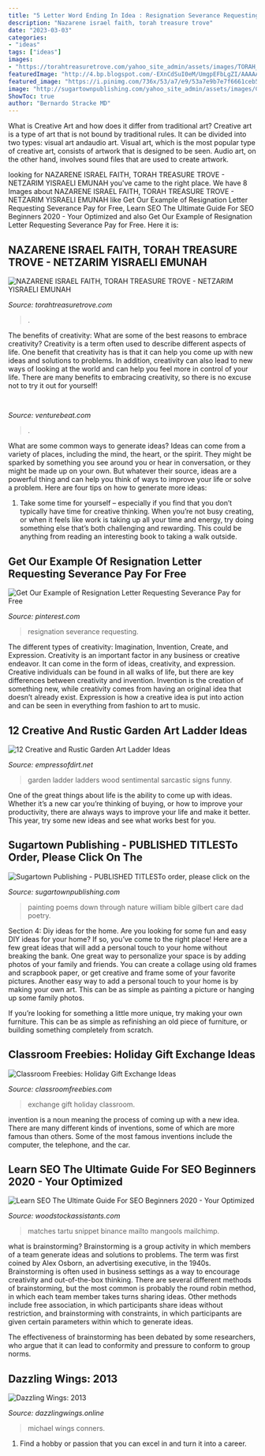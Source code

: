```yaml
---
title: "5 Letter Word Ending In Idea : Resignation Severance Requesting"
description: "Nazarene israel faith, torah treasure trove"
date: "2023-03-03"
categories:
- "ideas"
tags: ["ideas"]
images:
- "https://torahtreasuretrove.com/yahoo_site_admin/assets/images/TORAH_KEEPERS.315123631_std.jpg"
featuredImage: "http://4.bp.blogspot.com/-EXnCdSuI0eM/UmgpEFbLgZI/AAAAAAAAAvo/xJvkUZFIY7w/s1600/Broken+light+bulb+file000362203086.jpg"
featured_image: "https://i.pinimg.com/736x/53/a7/e9/53a7e9b7e7f6661ceb51e0810ab866de.jpg"
image: "http://sugartownpublishing.com/yahoo_site_admin/assets/images/Cathy-Dana-cover_sm.89183628_std.jpg"
ShowToc: true
author: "Bernardo Stracke MD"
---
```



What is Creative Art and how does it differ from traditional art?
Creative art is a type of art that is not bound by traditional rules. It can be divided into two types: visual art andaudio art. Visual art, which is the most popular type of creative art, consists of artwork that is designed to be seen. Audio art, on the other hand, involves sound files that are used to create artwork.

	

		
looking for NAZARENE ISRAEL FAITH, TORAH TREASURE TROVE - NETZARIM YISRAELI EMUNAH you've came to the right place. We have 8 Images about NAZARENE ISRAEL FAITH, TORAH TREASURE TROVE - NETZARIM YISRAELI EMUNAH like Get Our Example of Resignation Letter Requesting Severance Pay for Free, Learn SEO The Ultimate Guide For SEO Beginners 2020 - Your Optimized and also Get Our Example of Resignation Letter Requesting Severance Pay for Free. Here it is:
		
    
## NAZARENE ISRAEL FAITH, TORAH TREASURE TROVE - NETZARIM YISRAELI EMUNAH

<img loading=lazy src="https://torahtreasuretrove.com/yahoo_site_admin/assets/images/TORAH_KEEPERS.315123631_std.jpg" onerror="this.onerror=null;this.src='https://tse1.mm.bing.net/th?id=OIP.7skefeD8_tuiNA6N684NzQHaE0&amp;pid=15.1';" alt="NAZARENE ISRAEL FAITH, TORAH TREASURE TROVE - NETZARIM YISRAELI EMUNAH">

_Source: torahtreasuretrove.com_

>. 

	

The benefits of creativity: What are some of the best reasons to embrace creativity?
Creativity is a term often used to describe different aspects of life. One benefit that creativity has is that it can help you come up with new ideas and solutions to problems. In addition, creativity can also lead to new ways of looking at the world and can help you feel more in control of your life. There are many benefits to embracing creativity, so there is no excuse not to try it out for yourself!

    
## 

<img loading=lazy src="https://venturebeat.com/wp-content/uploads/2020/01/nvidia-G-SYNC_360Hz.jpg" onerror="this.onerror=null;this.src='https://tse2.mm.bing.net/th?id=OIP.RusOj6i-a9s8TFQtCEHV7QHaDr&amp;pid=15.1';" alt="">

_Source: venturebeat.com_

>. 

	

What are some common ways to generate ideas?
Ideas can come from a variety of places, including the mind, the heart, or the spirit. They might be sparked by something you see around you or hear in conversation, or they might be made up on your own. But whatever their source, ideas are a powerful thing and can help you think of ways to improve your life or solve a problem. Here are four tips on how to generate more ideas: 
1. Take some time for yourself – especially if you find that you don’t typically have time for creative thinking. When you’re not busy creating, or when it feels like work is taking up all your time and energy, try doing something else that’s both challenging and rewarding. This could be anything from reading an interesting book to taking a walk outside. 

    
## Get Our Example Of Resignation Letter Requesting Severance Pay For Free

<img loading=lazy src="https://i.pinimg.com/736x/53/a7/e9/53a7e9b7e7f6661ceb51e0810ab866de.jpg" onerror="this.onerror=null;this.src='https://tse3.mm.bing.net/th?id=OIP.yOWoCD4XUJ-TTO0Fy9_jEgHaKe&amp;pid=15.1';" alt="Get Our Example of Resignation Letter Requesting Severance Pay for Free">

_Source: pinterest.com_

>resignation severance requesting. 

	

The different types of creativity: Imagination, Invention, Create, and Expression.
Creativity is an important factor in any business or creative endeavor. It can come in the form of ideas, creativity, and expression. Creative individuals can be found in all walks of life, but there are key differences between creativity and invention. Invention is the creation of something new, while creativity comes from having an original idea that doesn’t already exist. Expression is how a creative idea is put into action and can be seen in everything from fashion to art to music.

    
## 12 Creative And Rustic Garden Art Ladder Ideas

<img loading=lazy src="https://empressofdirt.net/wp-content/uploads/Bloom-Garden-Art-Ladder-Birdhouse-C1-1.jpg" onerror="this.onerror=null;this.src='https://tse3.mm.bing.net/th?id=OIP.-sBe8kCD5qz1UKgucjjZWQHaLH&amp;pid=15.1';" alt="12 Creative and Rustic Garden Art Ladder Ideas">

_Source: empressofdirt.net_

>garden ladder ladders wood sentimental sarcastic signs funny. 

	

One of the great things about life is the ability to come up with ideas. Whether it’s a new car you’re thinking of buying, or how to improve your productivity, there are always ways to improve your life and make it better. This year, try some new ideas and see what works best for you.

    
## Sugartown Publishing - PUBLISHED TITLESTo Order, Please Click On The

<img loading=lazy src="http://sugartownpublishing.com/yahoo_site_admin/assets/images/Cathy-Dana-cover_sm.89183628_std.jpg" onerror="this.onerror=null;this.src='https://tse4.mm.bing.net/th?id=OIP.31-AppI3G-nZ9WYDicoiEwAAAA&amp;pid=15.1';" alt="Sugartown Publishing - PUBLISHED TITLESTo order, please click on the">

_Source: sugartownpublishing.com_

>painting poems down through nature william bible gilbert care dad poetry. 

	

Section 4: Diy ideas for the home.
Are you looking for some fun and easy DIY ideas for your home? If so, you’ve come to the right place! Here are a few great ideas that will add a personal touch to your home without breaking the bank.
One great way to personalize your space is by adding photos of your family and friends. You can create a collage using old frames and scrapbook paper, or get creative and frame some of your favorite pictures. Another easy way to add a personal touch to your home is by making your own art. This can be as simple as painting a picture or hanging up some family photos.

If you’re looking for something a little more unique, try making your own furniture. This can be as simple as refinishing an old piece of furniture, or building something completely from scratch.

    
## Classroom Freebies: Holiday Gift Exchange Ideas

<img loading=lazy src="http://3.bp.blogspot.com/-vSM5r3eBn-U/TtwkFfWfSVI/AAAAAAAAAu4/0xgHwLm2Lmk/w1200-h630-p-k-no-nu/Screen%2Bshot%2B2011-11-05%2Bat%2B10.41.39%2BPM.png" onerror="this.onerror=null;this.src='https://tse3.mm.bing.net/th?id=OIP.29I6j5GV4sUe-Tbu0FRlfQAAAA&amp;pid=15.1';" alt="Classroom Freebies: Holiday Gift Exchange Ideas">

_Source: classroomfreebies.com_

>exchange gift holiday classroom. 

	

invention is a noun meaning the process of coming up with a new idea. There are many different kinds of inventions, some of which are more famous than others. Some of the most famous inventions include the computer, the telephone, and the car.

    
## Learn SEO The Ultimate Guide For SEO Beginners 2020 - Your Optimized

<img loading=lazy src="https://mangools.com/blog/wp-content/uploads/2017/01/mangools-seo-academy-part-2-search-engines-snippet-google.png" onerror="this.onerror=null;this.src='https://tse4.mm.bing.net/th?id=OIP.HBJBQUlvVC3qY85zlp86lAHaEM&amp;pid=15.1';" alt="Learn SEO The Ultimate Guide For SEO Beginners 2020 - Your Optimized">

_Source: woodstockassistants.com_

>matches tartu snippet binance mailto mangools mailchimp. 

	

what is brainstorming?
Brainstorming is a group activity in which members of a team generate ideas and solutions to problems. The term was first coined by Alex Osborn, an advertising executive, in the 1940s. Brainstorming is often used in business settings as a way to encourage creativity and out-of-the-box thinking. 
There are several different methods of brainstorming, but the most common is probably the round robin method, in which each team member takes turns sharing ideas. Other methods include free association, in which participants share ideas without restriction, and brainstorming with constraints, in which participants are given certain parameters within which to generate ideas. 

The effectiveness of brainstorming has been debated by some researchers, who argue that it can lead to conformity and pressure to conform to group norms.

    
## Dazzling Wings: 2013

<img loading=lazy src="http://4.bp.blogspot.com/-EXnCdSuI0eM/UmgpEFbLgZI/AAAAAAAAAvo/xJvkUZFIY7w/s1600/Broken+light+bulb+file000362203086.jpg" onerror="this.onerror=null;this.src='https://tse4.mm.bing.net/th?id=OIP.0fmNotj5tGGuTJItYQWKPQHaF7&amp;pid=15.1';" alt="Dazzling Wings: 2013">

_Source: dazzlingwings.online_

>michael wings conners. 

	

1. Find a hobby or passion that you can excel in and turn it into a career.


